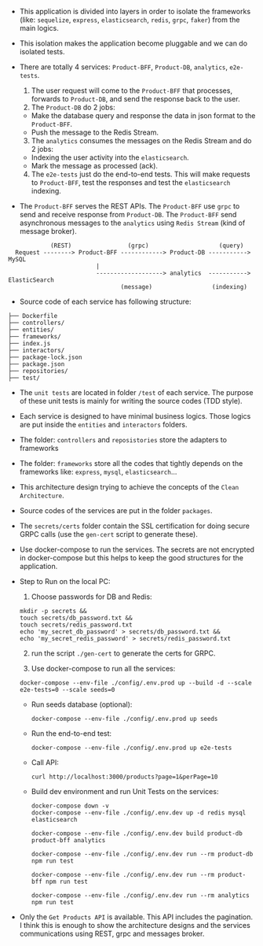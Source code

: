 * This application is divided into layers in order to isolate the frameworks (like: `sequelize`, `express`, `elasticsearch`, `redis`, `grpc`, `faker`) from the main logics.
* This isolation makes the application become pluggable and we can do isolated tests.
* There are totally 4 services: `Product-BFF`, `Product-DB`, `analytics`, `e2e-tests`.
  1.  The user request will come to the `Product-BFF` that processes, forwards to `Product-DB`, and send the response back to the user.
  2.  The `Product-DB` do 2 jobs:
    * Make the database query and response the data in json format to the `Product-BFF`.
    * Push the message to the Redis Stream.
  3. The `analytics` consumes the messages on the Redis Stream and do 2 jobs:
    * Indexing the user activity into the `elasticsearch`.
    * Mark the message as processed (ack).
  4. The `e2e-tests` just do the end-to-end tests. This will make requests to `Product-BFF`, test the responses and test the `elasticsearch` indexing.

* The `Product-BFF` serves the REST APIs. The `Product-BFF` use `grpc` to send and receive response from `Product-DB`. The `Product-BFF` send asynchronous messages to the `analytics` using `Redis Stream` (kind of message broker).

```
            (REST)                (grpc)                    (query)
  Request --------> Product-BFF ------------> Product-DB -----------> MySQL
                         |
                         -------------------> analytics  -----------> ElasticSearch
                                (message)                 (indexing)
```

* Source code of each service has following structure:

```
├── Dockerfile
├── controllers/
├── entities/
├── frameworks/
├── index.js
├── interactors/
├── package-lock.json
├── package.json
├── repositories/
├── test/
```

* The `unit tests` are located in folder `/test` of each service. The purpose of these unit tests is mainly for writing the source codes (TDD style).
* Each service is designed to have minimal business logics. Those logics are put inside the `entities` and `interactors` folders.
* The folder: `controllers` and `reposistories` store the adapters to frameworks
* The folder: `frameworks` store all the codes that tightly depends on the frameworks like: `express`, `mysql`, `elasticsearch`...
* This architecture design trying to achieve the concepts of the `Clean Architecture`.

* Source codes of the services are put in the folder `packages`.
* The `secrets/certs` folder contain the SSL certification for doing secure GRPC calls (use the `gen-cert` script to generate these).
* Use docker-compose to run the services. The secrets are not encrypted in docker-compose but this helps to keep the good structures for the application.
* Step to Run on the local PC:

  1. Choose passwords for DB and Redis:

    ```
    mkdir -p secrets &&
    touch secrets/db_password.txt &&
    touch secrets/redis_password.txt
    echo 'my_secret_db_password' > secrets/db_password.txt &&
    echo 'my_secret_redis_password' > secrets/redis_password.txt
    ```

  2. run the script `./gen-cert` to generate the certs for GRPC.

  3. Use docker-compose to run all the services:

    ```
    docker-compose --env-file ./config/.env.prod up --build -d --scale e2e-tests=0 --scale seeds=0
    ```

  * Run seeds database (optional):

    ```
    docker-compose --env-file ./config/.env.prod up seeds
    ```

  * Run the end-to-end test:

    ```
    docker-compose --env-file ./config/.env.prod up e2e-tests
    ```

  * Call API:

    ```
    curl http://localhost:3000/products?page=1&perPage=10
    ```

  * Build dev environment and run Unit Tests on the services:

    ```
    docker-compose down -v
    docker-compose --env-file ./config/.env.dev up -d redis mysql elasticsearch

    docker-compose --env-file ./config/.env.dev build product-db product-bff analytics

    docker-compose --env-file ./config/.env.dev run --rm product-db npm run test

    docker-compose --env-file ./config/.env.dev run --rm product-bff npm run test

    docker-compose --env-file ./config/.env.dev run --rm analytics npm run test
    ```

* Only the `Get Products API` is available. This API includes the pagination. I think this is enough to show the architecture designs and the services communications using REST, grpc and messages broker.

